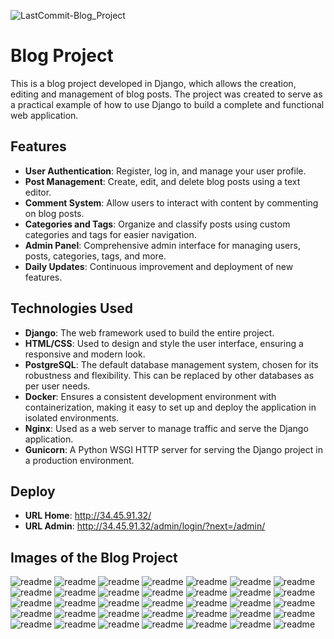 ![LastCommit-Blog_Project](https://img.shields.io/github/last-commit/ecopque/blog_project?logo=&logoColor=white&label=/blog_project&color=9bf12&&style=flat)&nbsp;
# Blog Project

This is a blog project developed in Django, which allows the creation, editing and management of blog posts. The project was created to serve as a practical example of how to use Django to build a complete and functional web application.

## Features

- **User Authentication**: Register, log in, and manage your user profile.
- **Post Management**: Create, edit, and delete blog posts using a text editor.
- **Comment System**: Allow users to interact with content by commenting on blog posts.
- **Categories and Tags**: Organize and classify posts using custom categories and tags for easier navigation.
- **Admin Panel**: Comprehensive admin interface for managing users, posts, categories, tags, and more.
- **Daily Updates**: Continuous improvement and deployment of new features.

## Technologies Used

- **Django**: The web framework used to build the entire project.
- **HTML/CSS**: Used to design and style the user interface, ensuring a responsive and modern look.
- **PostgreSQL**: The default database management system, chosen for its robustness and flexibility. This can be replaced by other databases as per user needs.
- **Docker**: Ensures a consistent development environment with containerization, making it easy to set up and deploy the application in isolated environments.
- **Nginx**: Used as a web server to manage traffic and serve the Django application.
- **Gunicorn**: A Python WSGI HTTP server for serving the Django project in a production environment.
  
## Deploy
- **URL Home**: http://34.45.91.32/
- **URL Admin**: http://34.45.91.32/admin/login/?next=/admin/

## Images of the Blog Project
![readme](https://github.com/ecopque/blog_project/blob/main/prints/Screenshot%20from%202024-09-01%2021-37-22.png)
![readme](https://github.com/ecopque/blog_project/blob/main/prints/Screenshot%20from%202024-08-28%2018-33-23.png)
![readme](https://github.com/ecopque/blog_project/blob/main/prints/Screenshot%20from%202024-09-28%2018-08-20.png)
![readme](https://github.com/ecopque/blog_project/blob/main/prints/Screenshot%20from%202024-09-23%2022-36-04.png)
![readme](https://github.com/ecopque/blog_project/blob/main/prints/Screenshot%20from%202024-09-23%2017-29-24.png)
![readme](https://github.com/ecopque/blog_project/blob/main/prints/Screenshot%20from%202024-09-23%2017-24-26.png)
![readme](https://github.com/ecopque/blog_project/blob/main/prints/Screenshot%20from%202024-09-23%2017-24-11.png)
![readme](https://github.com/ecopque/blog_project/blob/main/prints/Screenshot%20from%202024-09-17%2015-27-42.png)
![readme](https://github.com/ecopque/blog_project/blob/main/prints/Screenshot%20from%202024-09-17%2010-21-43.png)
![readme](https://github.com/ecopque/blog_project/blob/main/prints/Screenshot%20from%202024-09-16%2011-22-32.png)
![readme](https://github.com/ecopque/blog_project/blob/main/prints/Screenshot%20from%202024-09-16%2010-35-56.png)
![readme](https://github.com/ecopque/blog_project/blob/main/prints/Screenshot%20from%202024-09-16%2010-05-00.png)
![readme](https://github.com/ecopque/blog_project/blob/main/prints/Screenshot%20from%202024-09-15%2018-26-55.png)
![readme](https://github.com/ecopque/blog_project/blob/main/prints/Screenshot%20from%202024-09-14%2021-15-01.png)
![readme](https://github.com/ecopque/blog_project/blob/main/prints/Screenshot%20from%202024-09-14%2021-11-41.png)
![readme](https://github.com/ecopque/blog_project/blob/main/prints/Screenshot%20from%202024-09-14%2017-19-18.png)
![readme](https://github.com/ecopque/blog_project/blob/main/prints/Screenshot%20from%202024-09-14%2017-09-21.png)
![readme](https://github.com/ecopque/blog_project/blob/main/prints/Screenshot%20from%202024-09-14%2016-19-19.png)
![readme](https://github.com/ecopque/blog_project/blob/main/prints/Screenshot%20from%202024-09-13%2015-07-40.png)
![readme](https://github.com/ecopque/blog_project/blob/main/prints/Screenshot%20from%202024-09-13%2011-10-16.png)
![readme](https://github.com/ecopque/blog_project/blob/main/prints/Screenshot%20from%202024-09-11%2019-17-31.png)
![readme](https://github.com/ecopque/blog_project/blob/main/prints/Screenshot%20from%202024-09-11%2011-15-21.png)
![readme](https://github.com/ecopque/blog_project/blob/main/prints/Screenshot%20from%202024-09-09%2011-42-27.png)
![readme](https://github.com/ecopque/blog_project/blob/main/prints/Screenshot%20from%202024-09-05%2018-58-02.png)
![readme](https://github.com/ecopque/blog_project/blob/main/prints/Screenshot%20from%202024-09-05%2018-57-25.png)
![readme](https://github.com/ecopque/blog_project/blob/main/prints/Screenshot%20from%202024-09-05%2018-56-57.png)
![readme](https://github.com/ecopque/blog_project/blob/main/prints/Screenshot%20from%202024-09-05%2018-44-53.png)
![readme](https://github.com/ecopque/blog_project/blob/main/prints/Screenshot%20from%202024-09-05%2018-44-34.png)
![readme](https://github.com/ecopque/blog_project/blob/main/prints/Screenshot%20from%202024-09-05%2018-29-20.png)
![readme](https://github.com/ecopque/blog_project/blob/main/prints/Screenshot%20from%202024-09-05%2015-34-57.png)
![readme](https://github.com/ecopque/blog_project/blob/main/prints/Screenshot%20from%202024-09-04%2011-20-44.png)
![readme](https://github.com/ecopque/blog_project/blob/main/prints/Screenshot%20from%202024-09-04%2011-12-10.png)
![readme](https://github.com/ecopque/blog_project/blob/main/prints/Screenshot%20from%202024-09-02%2010-57-19.png)
![readme](https://github.com/ecopque/blog_project/blob/main/prints/Screenshot%20from%202024-09-02%2010-57-08.png)
![readme](https://github.com/ecopque/blog_project/blob/main/prints/Screenshot%20from%202024-09-02%2010-21-02.png)
